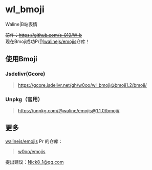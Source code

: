 # wl_bmoji
Waline|B站表情

~~前作：https://github.com/s-019/W-b~~    
现在Bmoji成功Pr到[walinejs/emojis](/walinejs/emojis)仓库！

## 使用Bmoji
### Jsdelivr(Gcore)
> https://gcore.jsdelivr.net/gh/w0oo/wl_bmoji@bmoji1.2/bmoji/

### Unpkg（官用）
> https://unpkg.com/@waline/emojis@1.1.0/bmoji/

## 更多
[walinejs/emojis](./walinejs/emojis) Pr 的仓库：    
> [w0oo/emojis](./w0oo/emojis)

提出建议：Nick8_1@qq.com

